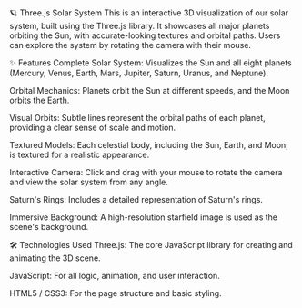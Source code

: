 🪐 Three.js Solar System
This is an interactive 3D visualization of our solar system, built using the Three.js library. It showcases all major planets orbiting the Sun, with accurate-looking textures and orbital paths. Users can explore the system by rotating the camera with their mouse.

✨ Features
Complete Solar System: Visualizes the Sun and all eight planets (Mercury, Venus, Earth, Mars, Jupiter, Saturn, Uranus, and Neptune).

Orbital Mechanics: Planets orbit the Sun at different speeds, and the Moon orbits the Earth.

Visual Orbits: Subtle lines represent the orbital paths of each planet, providing a clear sense of scale and motion.

Textured Models: Each celestial body, including the Sun, Earth, and Moon, is textured for a realistic appearance.

Interactive Camera: Click and drag with your mouse to rotate the camera and view the solar system from any angle.

Saturn's Rings: Includes a detailed representation of Saturn's rings.

Immersive Background: A high-resolution starfield image is used as the scene's background.

🛠️ Technologies Used
Three.js: The core JavaScript library for creating and animating the 3D scene.

JavaScript: For all logic, animation, and user interaction.

HTML5 / CSS3: For the page structure and basic styling.
